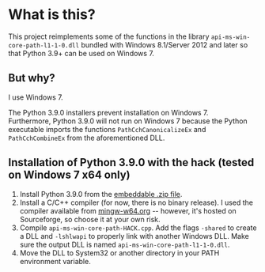 # What is this?
This project reimplements some of the functions in the library `api-ms-win-core-path-l1-1-0.dll` bundled with Windows 8.1/Server 2012 and later so that Python 3.9+ can be used on Windows 7.
## But why?
I use Windows 7.

The Python 3.9.0 installers prevent installation on Windows 7.  
Furthermore, Python 3.9.0 will not run on Windows 7 because the Python executable imports the functions `PathCchCanonicalizeEx` and `PathCchCombineEx` from the aforementioned DLL.
## Installation of Python 3.9.0 with the hack (tested on Windows 7 x64 only)
1. Install Python 3.9.0 from the [embeddable .zip file](//www.python.org/ftp/python/3.9.0/python-3.9.0-embed-amd64.zip).
2. Install a C/C++ compiler (for now, there is no binary release). I used the compiler available from [mingw-w64.org](//mingw-w64.org/doku.php/download/mingw-builds) -- however, it's hosted on Sourceforge, so choose it at your own risk.
3. Compile `api-ms-win-core-path-HACK.cpp`. Add the flags `-shared` to create a DLL and `-lshlwapi` to properly link with another Windows DLL. Make sure the output DLL is named `api-ms-win-core-path-l1-1-0.dll`.
4. Move the DLL to System32 or another directory in your PATH environment variable.
